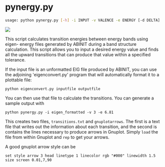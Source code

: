 pynergy.py
==============

```sh
usage: python pynergy.py [-h] -i INPUT -v VALENCE -e ENERGY [-d DELTA]
```

![](bands.png)

This script calculates transition energies between energy bands using eigen-
energy files generated by ABINIT during a band structure calculation. This
script allows you to input a desired energy value and finds all the upward
transitions that can produce that value within a specified tolerance.

If the input file is an unformatted EIG file produced by ABINIT, you can use
the adjoining 'eigenconvert.py' program that will automatically format it to a
plottable file:

```
python eigenconvert.py inputfile outputfile
```

You can then use that file to calculate the transitions. You can generate a sample output with 

```
python pynergy.py -i eigen_formatted -v 3 -e 6.81
```

This creates two files, `transitions.txt` and `gnuplotarrows`. The first is a text file that writes out the information about each transition, and the second is contains the lines necessary to produce arrows in Gnuplot. Simply `load` the file from within Gnuplot and `rep` to get your arrows.

A good gnuplot arrow style can be

```
set style arrow 3 head linetype 1 linecolor rgb "#000" linewidth 1.5 size screen 0.01,7,90
```
